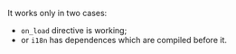 It works only in two cases:

- `on_load` directive is working;
- or `i18n` has dependences which are compiled before it.
